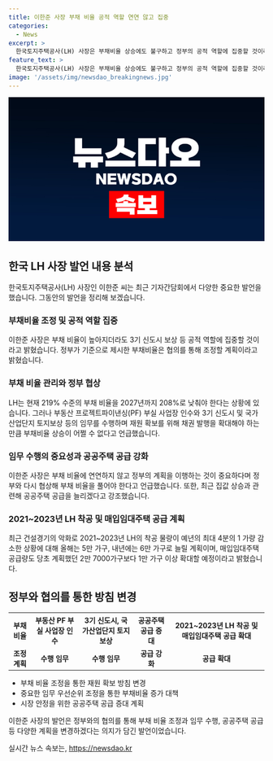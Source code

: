 ```yaml
---
title: 이한준 사장 부채 비율 공적 역할 연연 않고 집중
categories:
  - News
excerpt: >
  한국토지주택공사(LH) 사장은 부채비율 상승에도 불구하고 정부의 공적 역할에 집중할 것이라고 밝혔다. LH는 채권 발행 등을 통해 재원을 확보하며 부채 비율의 상승을 감수할 것으로 전망된다. 사장은 공급 조기화와 물량 확대에 집중하여 부동산 시장의 불씨를 해소하겠다며, 올해 5만, 내년에는 6만 가구 이상의 공공주택을 착공할 방침이라고 밝혔다.
feature_text: >
  한국토지주택공사(LH) 사장은 부채비율 상승에도 불구하고 정부의 공적 역할에 집중할 것이라고 밝혔다. LH는 채권 발행 등을 통해 재원을 확보하며 부채 비율의 상승을 감수할 것으로 전망된다. 사장은 공급 조기화와 물량 확대에 집중하여 부동산 시장의 불씨를 해소하겠다며, 올해 5만, 내년에는 6만 가구 이상의 공공주택을 착공할 방침이라고 밝혔다.
image: '/assets/img/newsdao_breakingnews.jpg'
---
```


<p><img src="/assets/img/newsdao_breakingnews.jpg" alt="koreaapp 속보" /></p>

<h2 data-ke-size="size26">한국 LH 사장 발언 내용 분석</h2>

<p data-ke-size="size16">한국토지주택공사(LH) 사장인 이한준 씨는 최근 기자간담회에서 다양한 중요한 발언을 했습니다. 그동안의 발언을 정리해 보겠습니다.</p>

<h3>부채비율 조정 및 공적 역할 집중</h3>

<p data-ke-size="size16">이한준 사장은 부채 비율이 높아지더라도 3기 신도시 보상 등 공적 역할에 집중할 것이라고 밝혔습니다. 정부가 기준으로 제시한 부채비율은 협의를 통해 조정할 계획이라고 밝혔습니다.</p>

<h3>부채 비율 관리와 정부 협상</h3>

<p data-ke-size="size16">LH는 현재 219% 수준의 부채 비율을 2027년까지 208%로 낮춰야 한다는 상황에 있습니다. 그러나 부동산 프로젝트파이낸싱(PF) 부실 사업장 인수와 3기 신도시 및 국가산업단지 토지보상 등의 임무를 수행하며 재원 확보를 위해 채권 발행을 확대해야 하는 만큼 부채비율 상승이 어쩔 수 없다고 언급했습니다.</p>

<h3>임무 수행의 중요성과 공공주택 공급 강화</h3>

<p data-ke-size="size16">이한준 사장은 부채 비율에 연연하지 않고 정부의 계획을 이행하는 것이 중요하다며 정부와 다시 협상해 부채 비율을 풀어야 한다고 언급했습니다. 또한, 최근 집값 상승과 관련해 공공주택 공급을 늘리겠다고 강조했습니다.</p>

<h3>2021~2023년 LH 착공 및 매입임대주택 공급 계획</h3>

<p data-ke-size="size16">최근 건설경기의 악화로 2021~2023년 LH의 착공 물량이 예년의 최대 4분의 1 가량 감소한 상황에 대해 올해는 5만 가구, 내년에는 6만 가구로 늘릴 계획이며, 매입임대주택 공급량도 당초 계획했던 2만 7000가구보다 1만 가구 이상 확대할 예정이라고 밝혔습니다.</p>

<h2 data-ke-size="size26">정부와 협의를 통한 방침 변경</h2>

<table>
    <tr>
        <th>부채 비율</th>
        <th>부동산 PF 부실 사업장 인수</th>
        <th>3기 신도시, 국가산업단지 토지보상</th>
        <th>공공주택 공급 증대</th>
        <th>2021~2023년 LH 착공 및 매입임대주택 공급 확대</th>
    </tr>
    <tr>
        <td style="text-align: center; height: 17px;"><b>조정 계획</b></td>
        <td style="text-align: center; height: 17px;"><b>수행 임무</b></td>
        <td style="text-align: center; height: 17px;"><b>수행 임무</b></td>
        <td style="text-align: center; height: 17px;"><b>공급 강화</b></td>
        <td style="text-align: center; height: 17px;"><b>공급 확대</b></td>
    </tr>
</table>

<ul>
    <li>부채 비율 조정을 통한 재원 확보 방침 변경</li>
    <li>중요한 임무 우선순위 조정을 통한 부채비율 증가 대책</li>
    <li>시장 안정을 위한 공공주택 공급 증대 계획</li>
</ul>

<p data-ke-size="size16">이한준 사장의 발언은 정부와의 협의를 통해 부채 비율 조정과 임무 수행, 공공주택 공급 등 다양한 계획을 변경하겠다는 의지가 담긴 발언이었습니다.</p>
실시간 뉴스 속보는, <a href="https://newsdao.kr" rel="dofollow">https://newsdao.kr</a>



